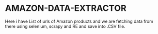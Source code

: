 # AMAZON-DATA-EXTRACTOR

Here i have List of urls of Amazon products and we are fetching data from there using selenium, scrapy and RE and save into .CSV file.
